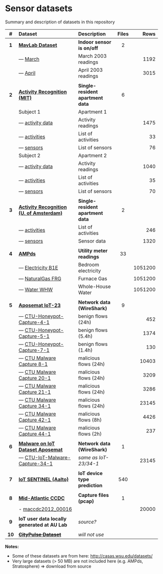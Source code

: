 # Sensor datasets

Summary and description of datasets in this repository

|   #    | Dataset                                                                    | Description                        | Files |    Rows | 
|:------:|:---------------------------------------------------------------------------|:-----------------------------------|:-----:|--------:|
| **1**  | **[MavLab Dataset](mavlab)**                                               | **Indoor sensor is on/off**        |   2   |         |
|        | — [March](mavlab/2003_march.csv)                                           | March 2003 readings                |       |    1192 |
|        | — [April](mavlab/2003_april.csv)                                           | April 2003 readings                |       |    3015 | 
|        |                                                                            |                                    |       |         |
| **2**  | **[Activity Recognition (MIT)](ar-mit)**                                   | **Single-resident apartment data** |   6   |         |
|        | Subject 1                                                                  | Apartment 1                        |       |         |
|        | — [activity data](ar-mit/1_activities_data.csv)                            | Activity readings                  |       |    1475 |
|        | — [activities](ar-mit/1_activities.csv)                                    | List of activities                 |       |      33 |
|        | — [sensors](ar-mit/1_sensors.csv)                                          | List of sensors                    |       |      76 |
|        | Subject 2                                                                  | Apartment 2                        |       |         |
|        | — [activity data](ar-mit/2_activities_data.csv)                            | Activity readings                  |       |    1040 |
|        | — [activities](ar-mit/2_activities.csv)                                    | List of activities                 |       |      35 |
|        | — [sensors](ar-mit/2_sensors.csv)                                          | List of sensors                    |       |      70 |
|        |                                                                            |                                    |       |         |
| **3**  | **[Activity Recognition (U. of Amsterdam)](ar-ams)**                       | **Single-resident apartment data** |   2   |         |
|        | — [activities](ar-ams/activities.csv)                                      | List of activities                 |       |     246 |
|        | — [sensors](ar-ams/sensors.csv)                                            | Sensor data                        |       |    1320 |
|        |                                                                            |                                    |       |         |
| **4**  | **[AMPds](ampds)**                                                         | **Utility meter readings**         |  33   |         |
|        | — [Electricity B1E](ampds/Electricity_B1E-1.csv)                           | Bedroom electricity                |       | 1051200 |
|        | — [NaturalGas FRG](ampds/NaturalGas_FRG-1.csv)                             | Furnace Gas                        |       | 1051200 |
|        | — [Water WHW](ampds/Water_WHW-1.csv)                                       | Whole-House Water                  |       | 1051200 |
|        |                                                                            |                                    |       |         |
| **5**  | **[Aposemat IoT-23](iot-23)**                                              | **Network data (WireShark)**       |   9   |         |
|        | — [CTU-Honeypot-Capture-4-1](iot-23/CTU-Honeypot-Capture-4-1-labeled.csv)  | benign flows (24h)                 |       |     452 |
|        | — [CTU-Honeypot-Capture-5-1](iot-23/CTU-Honeypot-Capture-5-1-labeled.csv)  | benign flows (5.4h)                |       |    1374 |
|        | — [CTU-Honeypot-Capture-7-1](iot-23/CTU-Honeypot-Capture-7-1-labeled.csv)  | benign flows (1.4h)                |       |     130 |
|        | — [CTU Malware Capture 8-1](iot-23/CTU-Malware-Capture-8-1-labeled.csv)    | malicious flows (24h)              |       |   10403 |
|        | — [CTU Malware Capture 20-1](iot-23/CTU-Malware-Capture-20-1-labeled.csv)  | malicious flows (24h)              |       |    3209 |
|        | — [CTU Malware Capture 21-1](iot-23/CTU-Malware-Capture-21-1-labeled.csv)  | malicious flows (24h)              |       |    3286 |
|        | — [CTU Malware Capture 34-1](iot-23/CTU-Malware-Capture-34-1-labeled.csv)  | malicious flows (24h)              |       |   23145 |
|        | — [CTU Malware Capture 42-1](iot-23/CTU-Malware-Capture-42-1-labeled.csv)  | malicious flows (8h)               |       |    4426 |
|        | — [CTU Malware Capture 44-1](iot-23/CTU-Malware-Capture-44-1-labeled.csv)  | malicious flows (2h)               |       |     237 |
|        |                                                                            |                                    |       |         |
| **6**  | **[Malware on IoT Dataset Aposemat](malware)**                             | **Network data (WireShark)**       |   1   |         |
|        | — [CTU-IoT-Malware-Capture-34-1](malware/Malware_Capture-34-1-labeled.csv) | _same as IoT-23/34-1_              |       |   23145 |
|        |                                                                            |                                    |       |         |
| **7**  | **[IoT SENTINEL (Aalto)](iot-sentinel)**                                   | **IoT device type prediction**     |  540  |         |
|        |                                                                            |                                    |       |         |
| **8**  | **[Mid-Atlantic CCDC](maccdc)**                                            | **Capture files (pcap)**           |   1   |         |
|        | - [maccdc2012_00016](maccdc/maccdc2012_00016.csv)                          |                                    |       |   20000 |
|        |                                                                            |                                    |       |         |
| **9**  | **IoT user data locally generated at AU Lab**                              | _source?_                          |       |         |
|        |                                                                            |                                    |       |         |
| **10** | **[~~CityPulse Dataset~~][CityPulse]**                                     | _will not use_                     |       |         |


**Notes:**

- Some of these datasets are from here: <http://casas.wsu.edu/datasets/>
- Very large datasets (> 50 MB) are not included here (e.g. AMPds, Stratosphere) => download from source

[CityPulse]: http://iot.ee.surrey.ac.uk:8080/datasets.html
